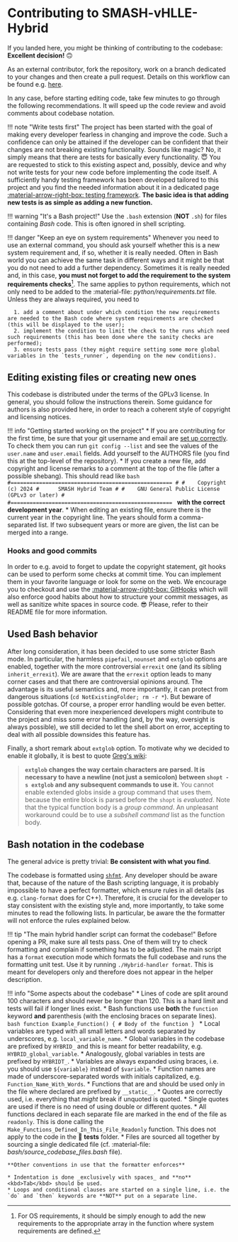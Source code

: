 # Contributing to SMASH-vHLLE-Hybrid

If you landed here, you might be thinking of contributing to the codebase: **Excellent decision!** :upside_down_face:

As an external contributor, fork the repository, work on a branch dedicated to your changes and then create a pull request.
Details on this workflow can be found e.g. [here](https://git-scm.com/book/en/v2/GitHub-Contributing-to-a-Project).

In any case, before starting editing code, take few minutes to go through the following recommendations.
It will speed up the code review and avoid comments about codebase notation.

!!! note "Write tests first"
    The project has been started with the goal of making every developer fearless in changing and improve the code.
    Such a confidence can only be attained if the developer can be confident that their changes are not breaking existing functionality.
    Sounds like magic?
    No, it simply means that there are tests for basically every functionality. :innocent:
    You are requested to stick to this existing aspect and, possibly, device and why not write tests for your new code before implementing the code itself.
    A sufficiently handy testing framework has been developed tailored to this project and you find the needed information about it in a dedicated page [:material-arrow-right-box: testing framework](testing_framework.md).
    **The basic idea is that adding new tests is as simple as adding a new function.**

!!! warning "It's a Bash project!"
    Use the `.bash` extension (**NOT** `.sh`) for files containing *Bash* code.
    This is often ignored in shell scripting.

!!! danger "Keep an eye on system requirements"
    Whenever you need to use an external command, you should ask yourself whether this is a new system requirement and, if so, whether it is really needed.
    Often in Bash world you can achieve the same task in different ways and it might be that you do not need to add a further dependency.
    Sometimes it is really needed and, in this case, **you must not forget to add the requirement to the system requirements checks**[^1].
    The same applies to python requirements, which not only need to be added to the :material-file: *python/requirements.txt* file.
    Unless they are always required, you need to

      1. add a comment about under which condition the new requirements are needed to the Bash code where system requirements are checked (this will be displayed to the user);
      2. implement the condition to limit the check to the runs which need such requirements (this has been done where the sanity checks are performed);
      3. ensure tests pass (they might require setting some more global variables in the `tests_runner`, depending on the new conditions).

[^1]:
    For OS requirements, it should be simply enough to add the new requirements to the appropriate array in the function where system requirements are defined.

## Editing existing files or creating new ones

This codebase is distributed under the terms of the GPLv3 license.
In general, you should follow the instructions therein.
Some guidance for authors is also provided here, in order to reach a coherent style of copyright and licensing notices.

!!! info "Getting started working on the project"
    * If you are contributing for the first time, be sure that your git username and email are [set up correctly](https://git-scm.com/book/en/v2/Getting-Started-First-Time-Git-Setup).
    To check them you can run `git config --list` and see the values of the `user.name` and `user.email` fields.
    Add yourself to the AUTHORS file (you find this at the top-level of the repository).
    * If you create a new file, add copyright and license remarks to a comment at the top of the file (after a possible shebang).
    This should read like
    ```bash
    #===================================================
    #
    #    Copyright (c) 2024
    #      SMASH Hybrid Team
    #
    #    GNU General Public License (GPLv3 or later)
    #
    #===================================================
    ```
    **with the correct development year**.
    * When editing an existing file, ensure there is the current year in the copyright line.
    The years should form a comma-separated list.
    If two subsequent years or more are given, the list can be merged into a range.

### Hooks and good commits

In order to e.g. avoid to forget to update the copyright statement, git hooks can be used to perform some checks at commit time.
You can implement them in your favorite language or look for some on the web.
We encourage you to checkout and use the [:material-arrow-right-box: GitHooks](https://github.com/AxelKrypton/GitHooks) which will also enforce good habits about how to structure your commit messages, as well as sanitize white spaces in source code. :sunglasses:
Please, refer to their README file for more information.


## Used Bash behavior

After long consideration, it has been decided to use some stricter Bash mode.
In particular, the harmless `pipefail`, `nounset` and `extglob` options are enabled, together with the more controversial `errexit` one (and its sibling `inherit_errexit`).
We are aware that the `errexit` option leads to many corner cases and that there are controversial opinions around.
The advantage is its useful semantics and, more importantly, it can protect from dangerous situations (`cd NotExistingFolder; rm -r *`).
But beware of possible gotchas.
Of course, a proper error handling would be even better.
Considering that even more inexperienced developers might contribute to the project and miss some error handling (and, by the way, oversight is always possible), we still decided to let the shell abort on error, accepting to deal with all possible downsides this feature has.

Finally, a short remark about `extglob` option. To motivate why we decided to enable it globally, it is best to quote [Greg's wiki](http://mywiki.wooledge.org/glob):
> **`extglob` changes the way certain characters are parsed. It is necessary to have a newline (not just a semicolon) between `shopt -s extglob` and any subsequent commands to use it.**
> You cannot enable extended globs inside a group command that uses them, because the entire block is parsed before the `shopt` is _evaluated_.
> Note that the typical function body is a _group command_.
> An unpleasant workaround could be to use a _subshell command_ list as the function body.


## Bash notation in the codebase

The general advice is pretty trivial: **Be consistent with what you find**.

The codebase is formatted using [`shfmt`](https://github.com/mvdan/sh#shfmt).
Any developer should be aware that, because of the nature of the Bash scripting language, it is probably impossible to have a perfect formatter, which ensure rules in all details (as e.g. `clang-format` does for C++).
Therefore, it is crucial for the developer to stay consistent with the existing style and, more importantly, to take some minutes to read the following lists.
In particular, be aware the the formatter will not enforce the rules explained below.

!!! tip "The main hybrid handler script can format the codebase!"
    Before opening a PR, make sure all tests pass.
    One of them will try to check formatting and complain if something has to be adjusted.
    The main script has a `format` execution mode which formats the full codebase and runs the formatting unit test.
    Use it by running `./Hybrid-handler format`.
    This is meant for developers only and therefore does not appear in the helper description.

!!! info "Some aspects about the codebase"
    * Lines of code are split around 100 characters and should never be longer than 120.
      This is a hard limit and tests will fail if longer lines exist.
    * Bash functions use **both** the `function` keyword **and** parenthesis (with the enclosing braces on separate lines).
    ```bash
    function Example_Function()
    {
        # Body of the function
    }
    ```
    * Local variables are typed with all small letters and words separated by underscores, e.g. `local_variable_name`.
    * Global variables in the codebase are prefixed by `HYBRID_` and this is meant for better readability, e.g. `HYBRID_global_variable`.
    * Analogously, global variables in tests are prefixed by `HYBRIDT_`.
    * Variables are always expanded using braces, i.e. you should use `${variable}` instead of `$variable`.
    * Function names are made of underscore-separated words with initials capitalized, e.g. `Function_Name_With_Words`.
    * Functions that are and should be used only in the file where declared are prefixed by `__static__`.
    * Quotes are correctly used, i.e. everything that _might_ break if unquoted is quoted.
    * Single quotes are used if there is no need of using double or different quotes.
    * All functions declared in each separate file are marked in the end of the file as `readonly`.
      This is done calling the `Make_Functions_Defined_In_This_File_Readonly` function.
      This does not apply to the code in the :file_folder: **tests** folder.
    * Files are sourced all together by sourcing a single dedicated file (cf. :material-file: *bash/source_codebase_files.bash* file).

    **Other conventions in use that the formatter enforces**

    * Indentation is done _exclusively with spaces_ and **no** <kbd>Tab</kbd> should be used.
    * Loops and conditional clauses are started on a single line, i.e. the `do` and `then` keywords are **NOT** put on a separate line.
